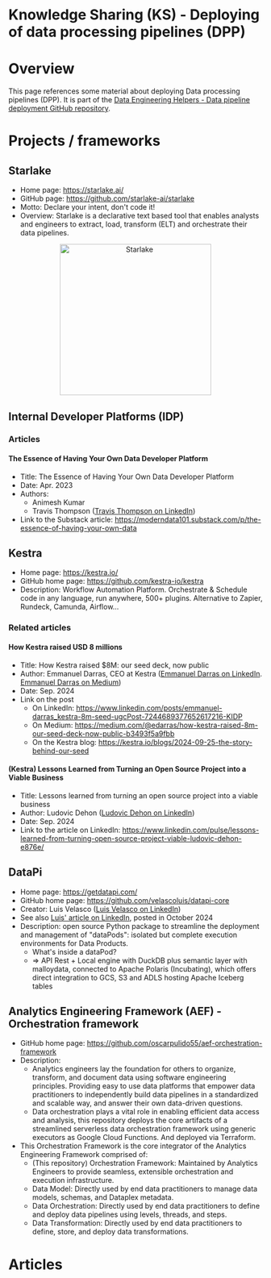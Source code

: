 Knowledge Sharing (KS) - Deploying of data processing pipelines (DPP)
=====================================================================

# Overview
This page references some material about deploying Data processing pipelines (DPP).
It is part of the [Data Engineering Helpers - Data pipeline deployment GitHub repository](https://github.com/data-engineering-helpers/data-pipeline-deployment).

# Projects / frameworks

## Starlake
* Home page: https://starlake.ai/
* GitHub page: https://github.com/starlake-ai/starlake
* Motto: Declare your intent, don't code it!
* Overview: Starlake is a declarative text based tool that enables analysts and engineers
  to extract, load, transform (ELT) and orchestrate their data pipelines.

<p align="center">
    <img src="https://github.com/user-attachments/assets/5284e981-3535-4ba2-88ba-ae5256203fcf" title="Starlake" alt="Starlake" width="300">
</p>

## Internal Developer Platforms (IDP)

### Articles

#### The Essence of Having Your Own Data Developer Platform
* Title: The Essence of Having Your Own Data Developer Platform
* Date: Apr. 2023
* Authors:
  * Animesh Kumar
  * Travis Thompson
    ([Travis Thompson on LinkedIn](https://www.linkedin.com/in/travis-w-thompson/))
* Link to the Substack article:
  https://moderndata101.substack.com/p/the-essence-of-having-your-own-data

## Kestra
* Home page: https://kestra.io/
* GitHub home page: https://github.com/kestra-io/kestra
* Description: Workflow Automation Platform. Orchestrate & Schedule code in any language, run anywhere, 500+ plugins. Alternative to Zapier, Rundeck, Camunda, Airflow...

### Related articles

#### How Kestra raised USD 8 millions
* Title: How Kestra raised $8M: our seed deck, now public
* Author: Emmanuel Darras, CEO at Kestra
  ([Emmanuel Darras on LinkedIn](https://www.linkedin.com/in/emmanuel-darras/).
  [Emmanuel Darras on Medium](https://medium.com/@edarras))
* Date: Sep. 2024
* Link on the post
  * On LinkedIn: https://www.linkedin.com/posts/emmanuel-darras_kestra-8m-seed-ugcPost-7244689377652617216-KIDP
  * On Medium: https://medium.com/@edarras/how-kestra-raised-8m-our-seed-deck-now-public-b3493f5a9fbb
  * On the Kestra blog: https://kestra.io/blogs/2024-09-25-the-story-behind-our-seed

#### (Kestra) Lessons Learned from Turning an Open Source Project into a Viable Business
* Title: Lessons learned from turning an open source project into a viable business
* Author: Ludovic Dehon
  ([Ludovic Dehon on LinkedIn](https://www.linkedin.com/in/ludovic-dehon/))
* Date: Sep. 2024
* Link to the article on LinkedIn:
  https://www.linkedin.com/pulse/lessons-learned-from-turning-open-source-project-viable-ludovic-dehon-e876e/

## DataPi
* Home page: https://getdatapi.com/
* GitHub home page: https://github.com/velascoluis/datapi-core
* Creator: Luis Velasco
  ([Luis Velasco on LinkedIn](https://www.linkedin.com/in/luisvelascouk/))
* See also [Luis' article on LinkedIn](https://www.linkedin.com/posts/luisvelascouk_thinking-on-implementing-a-distributed-data-activity-7246161112948215808-xuzp),
  posted in October 2024
* Description: open source Python package to streamline the deployment and management of "dataPods": isolated but complete execution environments for Data Products.
  * What's inside a dataPod?
  * => API Rest + Local engine with DuckDB plus semantic layer with malloydata, connected to Apache Polaris (Incubating),
    which offers direct integration to GCS, S3 and ADLS hosting Apache Iceberg tables

## Analytics Engineering Framework (AEF) - Orchestration framework
* GitHub home page: https://github.com/oscarpulido55/aef-orchestration-framework
* Description:
  * Analytics engineers lay the foundation for others to organize, transform, and document data using software engineering principles.
    Providing easy to use data platforms that empower data practitioners to independently build data pipelines in a standardized and scalable way, and answer their own data-driven questions.
  * Data orchestration plays a vital role in enabling efficient data access and analysis, this repository deploys the core artifacts of a streamlined serverless data orchestration framework
    using generic executors as Google Cloud Functions. And deployed via Terraform.
* This Orchestration Framework is the core integrator of the Analytics Engineering Framework comprised of:
  * (This repository) Orchestration Framework: Maintained by Analytics Engineers to provide seamless, extensible orchestration and execution infrastructure.
  * Data Model: Directly used by end data practitioners to manage data models, schemas, and Dataplex metadata.
  * Data Orchestration: Directly used by end data practitioners to define and deploy data pipelines using levels, threads, and steps.
  * Data Transformation: Directly used by end data practitioners to define, store, and deploy data transformations.

# Articles
